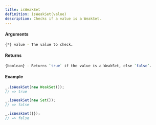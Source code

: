 ```yaml
---
title: isWeakSet
definition: isWeakSet(value)
description: Checks if a value is a WeakSet.
---
```



#### Arguments


```bash
{*} value - The value to check.
```


#### Returns


```bash
{boolean} - Returns `true` if the value is a WeakSet, else `false`.
```


#### Example


```ts
_.isWeakSet(new WeakSet());
// => true

_.isWeakSet(new Set());
// => false

_.isWeakSet({});
// => false
```